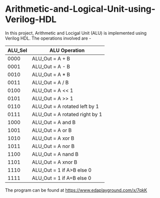 # Arithmetic-and-Logical-Unit-using-Verilog-HDL
In this project, Arithmetic and Locigal Unit (ALU) is implemented using Verilog HDL. The operations involved are - 

|ALU_Sel|   ALU Operation|
|-------|----------------|
| 0000  |   ALU_Out = A + B|
| 0001  |   ALU_Out = A - B|
| 0010  |   ALU_Out = A * B|
| 0011  |   ALU_Out = A / B|
| 0100  |   ALU_Out = A << 1|
| 0101  |   ALU_Out = A >> 1|
| 0110  |   ALU_Out = A rotated left by 1|
| 0111  |   ALU_Out = A rotated right by 1|
| 1000  |   ALU_Out = A and B|
| 1001  |   ALU_Out = A or B|
| 1010  |   ALU_Out = A xor B|
| 1011  |   ALU_Out = A nor B|
| 1100  |   ALU_Out = A nand B|
| 1101  |   ALU_Out = A xnor B|
| 1110  |   ALU_Out = 1 if A>B else 0|
| 1111  |   ALU_Out = 1 if A=B else 0|

The program can be found at 
https://www.edaplayground.com/x/7qkK
